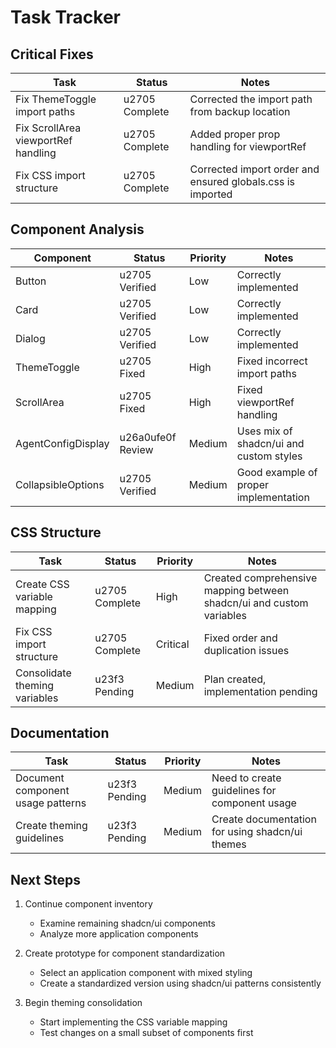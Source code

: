 # Task Tracker

## Critical Fixes

| Task | Status | Notes |
|------|--------|-------|
| Fix ThemeToggle import paths | u2705 Complete | Corrected the import path from backup location |
| Fix ScrollArea viewportRef handling | u2705 Complete | Added proper prop handling for viewportRef |
| Fix CSS import structure | u2705 Complete | Corrected import order and ensured globals.css is imported |

## Component Analysis

| Component | Status | Priority | Notes |
|-----------|--------|----------|-------|
| Button | u2705 Verified | Low | Correctly implemented |
| Card | u2705 Verified | Low | Correctly implemented |
| Dialog | u2705 Verified | Low | Correctly implemented |
| ThemeToggle | u2705 Fixed | High | Fixed incorrect import paths |
| ScrollArea | u2705 Fixed | High | Fixed viewportRef handling |
| AgentConfigDisplay | u26a0ufe0f Review | Medium | Uses mix of shadcn/ui and custom styles |
| CollapsibleOptions | u2705 Verified | Medium | Good example of proper implementation |

## CSS Structure

| Task | Status | Priority | Notes |
|------|--------|----------|-------|
| Create CSS variable mapping | u2705 Complete | High | Created comprehensive mapping between shadcn/ui and custom variables |
| Fix CSS import structure | u2705 Complete | Critical | Fixed order and duplication issues |
| Consolidate theming variables | u23f3 Pending | Medium | Plan created, implementation pending |

## Documentation

| Task | Status | Priority | Notes |
|------|--------|----------|-------|
| Document component usage patterns | u23f3 Pending | Medium | Need to create guidelines for component usage |
| Create theming guidelines | u23f3 Pending | Medium | Create documentation for using shadcn/ui themes |

## Next Steps

1. Continue component inventory
   - Examine remaining shadcn/ui components
   - Analyze more application components

2. Create prototype for component standardization
   - Select an application component with mixed styling
   - Create a standardized version using shadcn/ui patterns consistently

3. Begin theming consolidation
   - Start implementing the CSS variable mapping
   - Test changes on a small subset of components first